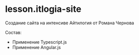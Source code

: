 # lesson.itlogia-site

Создание сайта на интенсиве Айтилогия от Романа Чернова

Состав:
+ Применение Typescript.js
+ Применение Angular.js
